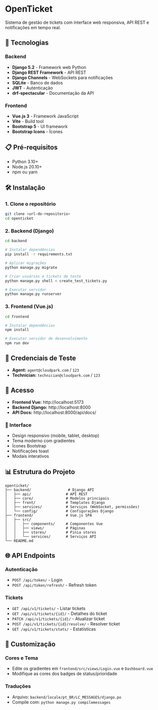 # OpenTicket

Sistema de gestão de tickets com interface web responsiva, API REST e notificações em tempo real.

## 🚀 Tecnologias

### Backend
- **Django 5.2** - Framework web Python
- **Django REST Framework** - API REST
- **Django Channels** - WebSockets para notificações
- **SQLite** - Banco de dados
- **JWT** - Autenticação
- **drf-spectacular** - Documentação da API

### Frontend
- **Vue.js 3** - Framework JavaScript
- **Vite** - Build tool
- **Bootstrap 5** - UI framework
- **Bootstrap Icons** - Ícones

## 📋 Pré-requisitos

- Python 3.10+
- Node.js 20.10+
- npm ou yarn

## 🛠️ Instalação

### 1. Clone o repositório
```bash
git clone <url-do-repositorio>
cd openticket
```

### 2. Backend (Django)

```bash
cd backend

# Instalar dependências
pip install -r requirements.txt

# Aplicar migrações
python manage.py migrate

# Criar usuários e tickets de teste
python manage.py shell < create_test_tickets.py 

# Executar servidor
python manage.py runserver
```

### 3. Frontend (Vue.js)

```bash
cd frontend

# Instalar dependências
npm install

# Executar servidor de desenvolvimento
npm run dev
```

## 🔑 Credenciais de Teste

- **Agent:** `agent@cloudpark.com` / `123`
- **Technician:** `technician@cloudpark.com` / `123`

## 📱 Acesso

- **Frontend Vue:** http://localhost:5173
- **Backend Django:** http://localhost:8000
- **API Docs:** http://localhost:8000/api/docs/

### 🎨 Interface
- Design responsivo (mobile, tablet, desktop)
- Tema moderno com gradientes
- Ícones Bootstrap
- Notificações toast
- Modais interativos

## 📊 Estrutura do Projeto

```
openticket/
├── backend/                 # Django API
│   ├── api/                # API REST
│   ├── core/               # Modelos principais
│   ├── front/              # Templates Django
│   ├── services/           # Serviços (WebSocket, permissões)
│   └── config/             # Configurações Django
├── frontend/               # Vue.js SPA
│   ├── src/
│   │   ├── components/     # Componentes Vue
│   │   ├── views/          # Páginas
│   │   ├── stores/         # Pinia stores
│   │   └── services/       # Serviços API
└── README.md
```

## 🌐 API Endpoints

### Autenticação
- `POST /api/token/` - Login
- `POST /api/token/refresh/` - Refresh token

### Tickets
- `GET /api/v1/tickets/` - Listar tickets
- `GET /api/v1/tickets/{id}/` - Detalhes do ticket
- `PATCH /api/v1/tickets/{id}/` - Atualizar ticket
- `POST /api/v1/tickets/{id}/resolve/` - Resolver ticket
- `GET /api/v1/tickets/stats/` - Estatísticas

## 🎨 Customização

### Cores e Tema
- Edite os gradientes em `frontend/src/views/Login.vue` e `Dashboard.vue`
- Modifique as cores dos badges de status/prioridade

### Traduções
- Arquivo: `backend/locale/pt_BR/LC_MESSAGES/django.po`
- Compile com: `python manage.py compilemessages`
